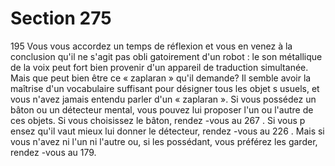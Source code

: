 # Section 275

195
Vous vous accordez un temps de réflexion et vous en venez à la
conclusion qu'il ne s'agit pas obli gatoirement d'un robot : le son
métallique de la voix peut fort bien provenir d'un appareil de
traduction simultanée. Mais que peut bien être ce « zaplaran »
qu'il demande? Il semble avoir la maîtrise d'un vocabulaire
suffisant pour désigner tous les objet s usuels, et vous n'avez
jamais entendu parler d'un « zaplaran ». Si vous possédez un
bâton ou un détecteur mental, vous pouvez lui proposer l'un ou
l'autre de ces objets. Si vous choisissez  le bâton, rendez -vous au
267 . Si vous p ensez qu'il vaut mieux lui donner le détecteur,
rendez -vous au 226 . Mais si vous n'avez ni l'un ni l'autre ou, si
les possédant, vous préférez les garder, rendez -vous au 179.